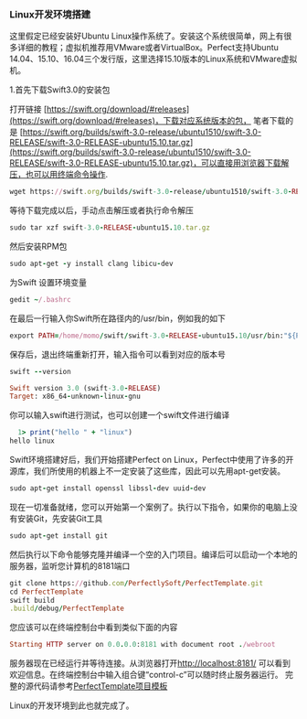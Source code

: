 ### Linux开发环境搭建
这里假定已经安装好Ubuntu Linux操作系统了。安装这个系统很简单，网上有很多详细的教程；虚拟机推荐用VMware或者VirtualBox。Perfect支持Ubuntu 14.04、15.10、16.04三个发行版，这里选择15.10版本的Linux系统和VMware虚拟机。

1.首先下载Swift3.0的安装包

打开链接 [https://swift.org/download/#releases](https://swift.org/download/#releases)，下载对应系统版本的包，
笔者下载的是 [https://swift.org/builds/swift-3.0-release/ubuntu1510/swift-3.0-RELEASE/swift-3.0-RELEASE-ubuntu15.10.tar.gz](https://swift.org/builds/swift-3.0-release/ubuntu1510/swift-3.0-RELEASE/swift-3.0-RELEASE-ubuntu15.10.tar.gz)，可以直接用浏览器下载解压，也可以用终端命令操作.
```ruby
wget https://swift.org/builds/swift-3.0-release/ubuntu1510/swift-3.0-RELEASE/swift-3.0-RELEASE-ubuntu15.10.tar.gz
```
等待下载完成以后，手动点击解压或者执行命令解压
```ruby
sudo tar xzf swift-3.0-RELEASE-ubuntu15.10.tar.gz 
```
然后安装RPM包
```ruby
sudo apt-get -y install clang libicu-dev
```
为Swift 设置环境变量

```ruby
gedit ~/.bashrc
```
在最后一行输入你Swift所在路径内的/usr/bin，例如我的如下
```ruby
export PATH=/home/momo/swift/swift-3.0-RELEASE-ubuntu15.10/usr/bin:"${PATH}"
```
保存后，退出终端重新打开，输入指令可以看到对应的版本号
```ruby
swift --version

Swift version 3.0 (swift-3.0-RELEASE)
Target: x86_64-unknown-linux-gnu

```
你可以输入swift进行测试，也可以创建一个swift文件进行编译
```ruby
  1> print("hello " + "linux")
hello linux
```
Swift环境搭建好后，我们开始搭建Perfect on Linux，Perfect中使用了许多的开源库，我们所使用的机器上不一定安装了这些库，因此可以先用apt-get安装。
```ruby
sudo apt-get install openssl libssl-dev uuid-dev
```
现在一切准备就绪，您可以开始第一个案例了。执行以下指令，如果你的电脑上没有安装Git，先安装Git工具
```ruby
sudo apt-get install git

```
然后执行以下命令能够克隆并编译一个空的入门项目。编译后可以启动一个本地的服务器，监听您计算机的8181端口
```ruby
git clone https://github.com/PerfectlySoft/PerfectTemplate.git
cd PerfectTemplate
swift build
.build/debug/PerfectTemplate
```
您应该可以在终端控制台中看到类似下面的内容

```ruby
Starting HTTP server on 0.0.0.0:8181 with document root ./webroot
```
服务器现在已经运行并等待连接。从浏览器打开[http://localhost:8181/](http://localhost:8181/) 可以看到欢迎信息。在终端控制台中输入组合键“control-c”可以随时终止服务器运行。
完整的源代码请参考[PerfectTemplate项目模板](https://github.com/PerfectlySoft/PerfectTemplate)

Linux的开发环境到此也就完成了。







